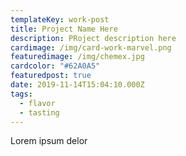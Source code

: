 ```yaml
---
templateKey: work-post
title: Project Name Here
description: PRoject description here
cardimage: /img/card-work-marvel.png
featuredimage: /img/chemex.jpg
cardcolor: "#62A0A5"
featuredpost: true
date: 2019-11-14T15:04:10.000Z
tags:
  - flavor
  - tasting
---
```

Lorem ipsum delor